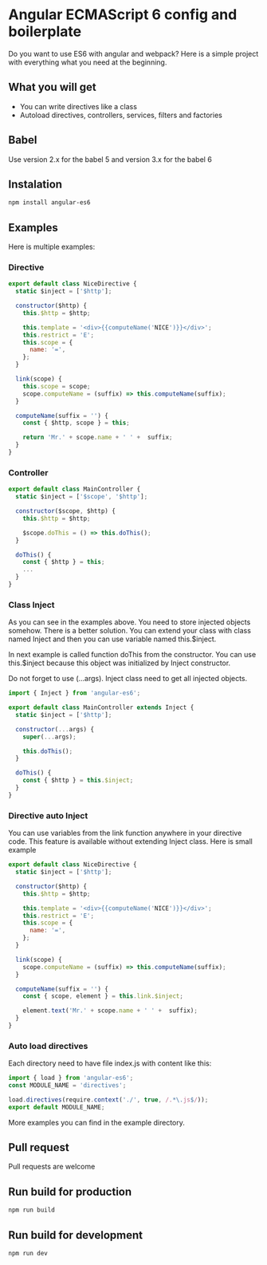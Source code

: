 # Angular ECMAScript 6 config and boilerplate

Do you want to use ES6 with angular and webpack?
Here is a simple project with everything what you need at the beginning.

## What you will get

 - You can write directives like a class
 - Autoload directives, controllers, services, filters and factories

## Babel

Use version 2.x for the babel 5 and version 3.x for the babel 6

## Instalation

```sh
npm install angular-es6
```

## Examples

Here is multiple examples:

### Directive

```js
export default class NiceDirective {
  static $inject = ['$http'];

  constructor($http) {
    this.$http = $http;

    this.template = '<div>{{computeName('NICE')}}</div>';
    this.restrict = 'E';
    this.scope = {
      name: '=',
    };
  }

  link(scope) {
    this.scope = scope;
    scope.computeName = (suffix) => this.computeName(suffix);
  }

  computeName(suffix = '') {
    const { $http, scope } = this;

    return 'Mr.' + scope.name + ' ' +  suffix;
  }
}

```


### Controller

```js
export default class MainController {
  static $inject = ['$scope', '$http'];

  constructor($scope, $http) {
    this.$http = $http;

    $scope.doThis = () => this.doThis();
  }

  doThis() {
    const { $http } = this;
    ...
  }
}

```

### Class Inject

As you can see in the examples above. You need to store injected objects somehow.
There is a better solution. You can extend your class with class named Inject and then you can use variable named this.$inject.

In next example is called function doThis from the constructor.
You can use this.$inject because this object was initialized by Inject constructor.

Do not forget to use (...args). Inject class need to get all injected objects.

```js
import { Inject } from 'angular-es6';

export default class MainController extends Inject {
  static $inject = ['$http'];

  constructor(...args) {
    super(...args);

    this.doThis();
  }

  doThis() {
    const { $http } = this.$inject;
  }
}

```

### Directive auto Inject

You can use variables from the link function anywhere in your directive code.
This feature is available without extending Inject class. Here is small example

```js
export default class NiceDirective {
  static $inject = ['$http'];

  constructor($http) {
    this.$http = $http;

    this.template = '<div>{{computeName('NICE')}}</div>';
    this.restrict = 'E';
    this.scope = {
      name: '=',
    };
  }

  link(scope) {
    scope.computeName = (suffix) => this.computeName(suffix);
  }

  computeName(suffix = '') {
    const { scope, element } = this.link.$inject;

    element.text('Mr.' + scope.name + ' ' +  suffix);
  }
}

```


### Auto load directives

Each directory need to have file index.js with content like this:

```js
import { load } from 'angular-es6';
const MODULE_NAME = 'directives';

load.directives(require.context('./', true, /.*\.js$/));
export default MODULE_NAME;
```


More examples you can find in the example directory.



## Pull request

Pull requests are welcome


## Run build for production

```sh
npm run build
```


## Run build for development

```sh
npm run dev
```
